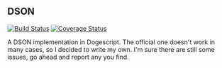 DSON
----
[![Build Status](https://travis-ci.org/vpzomtrrfrt/DSON.svg?branch=master)](https://travis-ci.org/vpzomtrrfrt/DSON)
[![Coverage Status](https://coveralls.io/repos/vpzomtrrfrt/DSON/badge.svg?branch=coveralls&service=github)](https://coveralls.io/github/vpzomtrrfrt/DSON?branch=coveralls)

A DSON implementation in Dogescript. The official one doesn't work in many cases, so I decided to write my own.  I'm sure there are still some issues, go ahead and report any you find.
